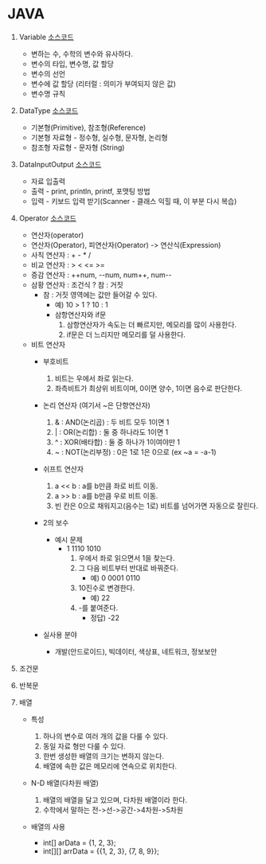 # JAVA

1. Variable [소스코드](https://github.com/wanni0928/java-til/blob/master/day01/01_variable/Main.java)
    * 변하는 수, 수학의 변수와 유사하다.
    * 변수의 타입, 변수명, 값 할당
    * 변수의 선언
    * 변수에 값 할당 (리터럴 : 의미가 부여되지 않은 값)
    * 변수명 규칙

2. DataType [소스코드](https://github.com/wanni0928/java-til/blob/master/day01/02_dataType/Main.java)
    * 기본형(Primitive), 참조형(Reference)
    * 기본형 자료형 - 정수형, 실수형, 문자형, 논리형
    * 참조형 자료형 - 문자형 (String)

3. DataInputOutput [소스코드](https://github.com/wanni0928/java-til/blob/master/day02/01_data_input_output/Main.java)
    * 자료 입출력
    * 출력 - print, println, printf, 포맷팅 방법
    * 입력 - 키보드 입력 받기(Scanner - 클래스 익힐 때, 이 부분 다시 복습)

4. Operator [소스코드](https://github.com/wanni0928/java-til/blob/master/day02/02_operator/Main.java#)
    * 연산자(operator)
    * 연산자(Operator), 피연산자(Operator) -> 연산식(Expression)
    * 사칙 연산자 : + - * /     
    * 비교 연산자 : > < <= >=        
    * 증감 연산자 : ++num, --num, num++, num--
    * 삼황 연산자 : 조건식 ? 참 : 거짓
        * 참 : 거짓 영역에는 값만 들어갈 수 있다.
            * 예) 10 > 1 ? 10 : 1
            * 삼항연산자와 if문
                1. 삼항연산자가 속도는 더 빠르지만, 메모리를 많이 사용한다.
                2. if문은 더 느리지만 메모리를 덜 사용한다.
    * 비트 연산자
        * 부호비트
            1. 비트는 우에서 좌로 읽는다.
            2. 좌측비트가 최상위 비트이며, 0이면 양수, 1이면 음수로 판단한다.
        * 논리 연산자 (여기서 ~은 단향연산자)
            1. & : AND(논리곱) : 두 비트 모두 1이면 1
            2. | : OR(논리합) : 둘 중 하나라도 1이면 1
            3. ^ : XOR(배타합) : 둘 중 하나가 1이여야만 1
            4. ~ : NOT(논리부정) : 0은 1로 1은 0으로 (ex ~a = -a-1)
        * 쉬프트 연산자
            1. a << b : a를 b만큼 좌로 비트 이동.
            2. a >> b : a를 b만큼 우로 비트 이동.
            3. 빈 칸은 0으로 채워지고(음수는 1로) 비트를 넘어가면 자동으로 잘린다.
        
        * 2의 보수
            * 예시 문제
                * 1 1110 1010
                    1. 우에서 좌로 읽으면서 1을 찾는다.
                    2. 그 다음 비트부터 반대로 바꿔준다.
                        * 예) 0 0001 0110
                    3. 10진수로 변경한다.
                        * 예) 22
                    4. -를 붙여준다.
                        * 정답) -22
        
        * 실사용 분야
            * 개발(안드로이드), 빅데이터, 색상표, 네트워크, 정보보안
5. 조건문
6. 반복문
7. 배열
    * 특성
        1. 하나의 변수로 여러 개의 값을 다룰 수 있다.
        2. 동일 자료 형만 다룰 수 있다.
        3. 한번 생성한 배열의 크기는 변하지 않는다.
        4. 배열에 속한 값은 메모리에 연속으로 위치한다.
    
    * N-D 배열(다차원 배열)
        1. 배열의 배열을 달고 있으며, 다차원 배열이라 한다.
        2. 수학에서 말하는 전->선->공간->4차원->5차원
    
    * 배열의 사용
        * int[] arData = {1, 2, 3};
        * int[][] arrData = {{1, 2, 3}, {7, 8, 9}};
    

